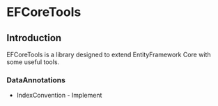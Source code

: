 # EFCoreTools

## Introduction

EFCoreTools is a library designed to extend EntityFramework Core with some useful tools.

### DataAnnotations

- IndexConvention - Implement 